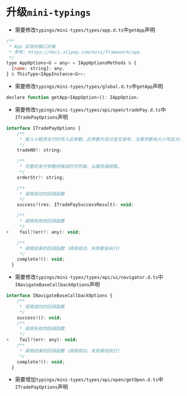 # 升级`mini-typings`

- 需要修改`typings/mini-types/types/app.d.ts`中`getApp`声明

```javascript
/**
 * App 实现的接口对象
 * 参考: https://docs.alipay.com/mini/framework/app
 */
type AppOptions<G = any> = IAppOptionsMethods & {
  [name: string]: any,
} & ThisType<IAppInstance<G>>;
```

- 需要修改`typings/mini-types/types/global.d.ts`中`getApp`声明

```javascript
declare function getApp<IAppOption>(): IAppOption;
```

- 需要修改`typings/mini-types/types/api/open/tradePay.d.ts`中`ITradePayOptions`声明

```javascript
interface ITradePayOptions {
    /**
     * 接入小程序支付时传入此参数。此参数为支付宝交易号，注意参数有大小写区分。
     */
    tradeNO?: string;

    /**
     * 完整的支付参数拼接成的字符串，从服务端获取。
     */
    orderStr?: string;

    /**
     * 调用成功的回调函数
     */
    success?(res: ITradePaySuccessResult): void;

    /**
     * 调用失败的回调函数
     */
+    fail?(err?: any): void;

    /**
     * 调用结束的回调函数（调用成功、失败都会执行）
     */
    complete?(): void;
  }
```

- 需要修改`typings/mini-types/types/api/ui/navigator.d.ts`中`INavigateBaseCallbackOptions`声明

```javascript
interface INavigateBaseCallbackOptions {
    /**
     * 调用成功的回调函数
     */
    success?(): void;
    /**
     * 调用失败的回调函数
     */
+    fail?(err: any): void;
    /**
     * 调用结束的回调函数（调用成功、失败都会执行）
     */
    complete?(): void;
  }
```

- 需要增加`typings/mini-types/types/api/open/getOpen.d.ts`中`ITradePayOptions`声明

